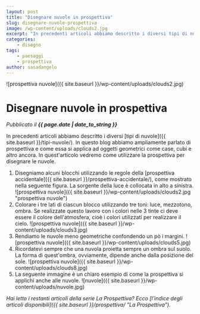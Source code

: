 ```yaml
---
layout: post
title: "Disegnare nuvole in prospettiva"
slug: disegnare-nuvole-prospettiva
image: /wp-content/uploads/clouds2.jpg
excerpt: "In precedenti articoli abbiamo descritto i diversi tipi di nuvole. In questo blog abbiamo ampliamente parlato di prospettiva e come essa si applica ad"
categories:
    - disegno
tags:
    - paesaggi
    - prospettiva
author: sasadangelo
---
```


![prospettiva nuvole]({{ site.baseurl }}/wp-content/uploads/clouds2.jpg)

# Disegnare nuvole in prospettiva
_Pubblicato il **{{ page.date | date_to_string }}**_

In precedenti articoli abbiamo descritto i diversi [tipi di nuvole]({{ site.baseurl }}/tipi-nuvole/). In questo blog abbiamo ampliamente parlato di prospettiva e come essa si applica ad oggetti geometrici come case, cubi e altro ancora. In quest'articolo vedremo come utilizzare la prospettiva per disegnare le nuvole.

1. Disegniamo alcuni blocchi utilizzando le regole della [prospettiva accidentale]({{ site.baseurl }}/prospettiva-accidentale/), come mostrato nella seguente figura. La sorgente della luce è collocata in alto a sinistra. ![prospettiva nuvole]({{ site.baseurl }}/wp-content/uploads/clouds2.jpg "prospettiva nuvole")
2. Colorare i tre lati di ciascun blocco utilizzando tre toni: luce, mezzotono, ombra. Se realizzate questo lavoro con i colori nelle 3 tinte ci deve essere il colore dell'atmosfera, cioè i colori utilizzati per realizzare il cielo. ![prospettiva nuvole]({{ site.baseurl }}/wp-content/uploads/clouds3.jpg)
3. Rendiamo le nuvole meno geometriche confondendo un pò i margini. ![prospettiva nuvole]({{ site.baseurl }}/wp-content/uploads/clouds5.jpg)
4. Ricordatevi sempre che una nuvola proietta sempre un ombra sul suolo. La forma di quest'ombra, ovviamente, dipende anche dalla posizione del sole. ![prospettiva nuvole]({{ site.baseurl }}/wp-content/uploads/clouds8.jpg)
5. La seguente immagine è un chiaro esempio di come la prospettiva si applichi anche alle nuvole. ![nuvole]({{ site.baseurl }}/wp-content/uploads/nuvole.jpg)

_Hai letto i restanti articoli della serie La Prospettiva? Ecco [l’indice degli articoli disponibili]({{ site.baseurl }}/prospettiva/ "La Prospettiva")._
